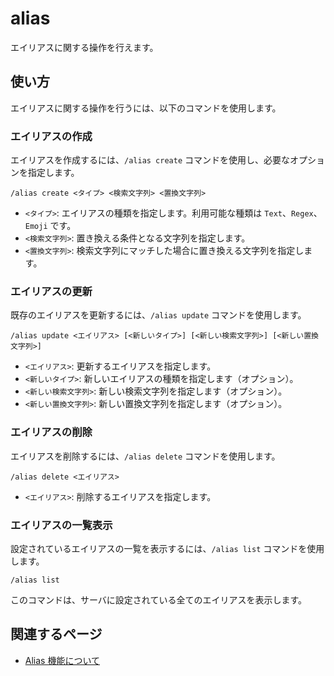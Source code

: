 # alias

エイリアスに関する操作を行えます。

## 使い方

エイリアスに関する操作を行うには、以下のコマンドを使用します。

### エイリアスの作成

エイリアスを作成するには、`/alias create` コマンドを使用し、必要なオプションを指定します。

```text
/alias create <タイプ> <検索文字列> <置換文字列>
```

- `<タイプ>`: エイリアスの種類を指定します。利用可能な種類は `Text`、`Regex`、`Emoji` です。
- `<検索文字列>`: 置き換える条件となる文字列を指定します。
- `<置換文字列>`: 検索文字列にマッチした場合に置き換える文字列を指定します。

### エイリアスの更新

既存のエイリアスを更新するには、`/alias update` コマンドを使用します。

```text
/alias update <エイリアス> [<新しいタイプ>] [<新しい検索文字列>] [<新しい置換文字列>]
```

- `<エイリアス>`: 更新するエイリアスを指定します。
- `<新しいタイプ>`: 新しいエイリアスの種類を指定します（オプション）。
- `<新しい検索文字列>`: 新しい検索文字列を指定します（オプション）。
- `<新しい置換文字列>`: 新しい置換文字列を指定します（オプション）。

### エイリアスの削除

エイリアスを削除するには、`/alias delete` コマンドを使用します。

```text
/alias delete <エイリアス>
```

- `<エイリアス>`: 削除するエイリアスを指定します。

### エイリアスの一覧表示

設定されているエイリアスの一覧を表示するには、`/alias list` コマンドを使用します。

```text
/alias list
```

このコマンドは、サーバに設定されている全てのエイリアスを表示します。

## 関連するページ

- [Alias 機能について](../features/alias.md)
